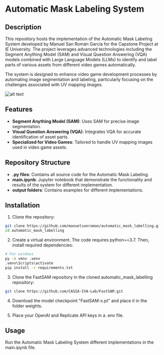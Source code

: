 # Automatic Mask Labeling System

## Description
This repository hosts the implementation of the Automatic Mask Labeling System developed by Manuel San Román García for the Capstone Project at IE University. The project leverages advanced technologies including the Segment Anything Model (SAM) and Visual Question Answering (VQA) models combined with Large Language Models (LLMs) to identify and label parts of various assets from different video games automatically.

The system is designed to enhance video game development processes by automating image segmentation and labeling, particularly focusing on the challenges associated with UV mapping images.

![alt text](path/to/image.png)

## Features
- **Segment Anything Model (SAM)**: Uses SAM for precise image segmentation.
- **Visual Question Answering (VQA)**: Integrates VQA for accurate identification of asset parts.
- **Specialized for Video Games**: Tailored to handle UV mapping images used in video game assets.

## Repository Structure
- **.py files**: Contains all source code for the Automatic Mask Labeling.
- **main.ipynb**: Jupyter notebook that demonstrate the functionality and results of the system for different implementation.
- **output folders**: Contains examples for different implementations.

## Installation
1. Clone the repository:
```bash
git clone https://github.com/manuelsanroman/automatic_mask_labelling.git
cd automatic_mask_labelling
```

2. Create a virtual environment. The code requires python==3.7. Then, install required dependencies:
```bash
# For windows
py -m venv .venv
.venv\Scripts\activate
pip install -r requirements.txt
```

3. Clone the FastSAM repository in the cloned automatic_mask_labelling repository:
```bash
git clone https://github.com/CASIA-IVA-Lab/FastSAM.git
```

4. Download the model checkpoint "FastSAM-x.pt" and place it in the folder weights.

5. Place your OpenAI and Replicate API keys in a .env file.


## Usage
Run the Automatic Mask Labeling System different implementations in the main.ipynb file.
